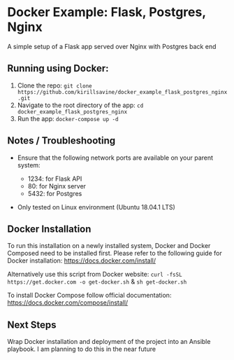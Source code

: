 # Docker Example: Flask, Postgres, Nginx
A simple setup of a Flask app served over Nginx with Postgres back end 

## Running using Docker:
1. Clone the repo: `git clone https://github.com/kirillsavine/docker_example_flask_postgres_nginx.git`
2. Navigate to the root directory of the app: `cd docker_example_flask_postgres_nginx`
3. Run the app: `docker-compose up -d`

## Notes / Troubleshooting
- Ensure that the following network ports are available on your parent system:
	- 1234: for Flask API
	- 80: for Nginx server
	- 5432: for Postgres

- Only tested on Linux environment (Ubuntu 18.04.1 LTS)


## Docker Installation
To run this installation on a newly installed system, Docker and Docker Composed need to be installed first. Please refer to the following guide for Docker installation: https://docs.docker.com/install/

Alternatively use this script from Docker website: `curl -fsSL https://get.docker.com -o get-docker.sh` & `sh get-docker.sh`

To install Docker Compose follow official documentation: https://docs.docker.com/compose/install/

## Next Steps

Wrap Docker installation and deployment of the project into an Ansible playbook. I am planning to do this in the near future
